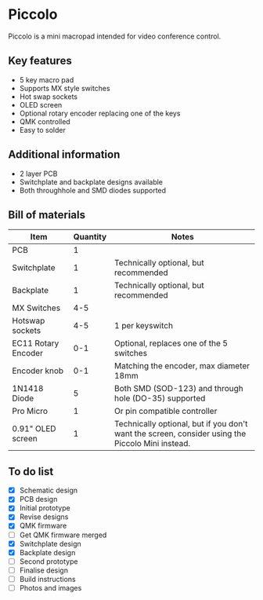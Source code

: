 # Piccolo
Piccolo is a mini macropad intended for video conference control.

## Key features
* 5 key macro pad
* Supports MX style switches
* Hot swap sockets
* OLED screen
* Optional rotary encoder replacing one of the keys
* QMK controlled
* Easy to solder

## Additional information
 * 2 layer PCB
 * Switchplate and backplate designs available
 * Both throughhole and SMD diodes supported
 
## Bill of materials
Item | Quantity | Notes
-----|----------|------
PCB | 1 |
Switchplate | 1 | Technically optional, but recommended
Backplate | 1 | Technically optional, but recommended
MX Switches | 4-5 | 
Hotswap sockets | 4-5 | 1 per keyswitch
EC11 Rotary Encoder | 0-1 | Optional, replaces one of the 5 switches
Encoder knob | 0-1 | Matching the encoder, max diameter 18mm
1N1418 Diode | 5 | Both SMD (SOD-123) and through hole (DO-35) supported
Pro Micro | 1 | Or pin compatible controller
0.91" OLED screen | 1 | Technically optional, but if you don't want the screen, consider using the Piccolo Mini instead.

## To do list
- [x] Schematic design
- [x] PCB design
- [x] Initial prototype
- [x] Revise designs
- [x] QMK firmware
- [ ] Get QMK firmware merged
- [x] Switchplate design
- [x] Backplate design
- [ ] Second prototype
- [ ] Finalise design
- [ ] Build instructions
- [ ] Photos and images
